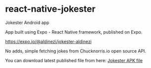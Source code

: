 # react-native-jokester
Jokester Android app

App built using Expo - React Native framework, published on Expo.

https://expo.io/@aldinezi/jokester-aldinezi


No adds, simple fetching jokes from Chucknorris.io open source API.

You can download latest published file from here:
[Jokester APK file](https://exp-shell-app-assets.s3.us-west-1.amazonaws.com/android/%40aldinezi/jokester-aldinezi-312aefdd24412493e3b87ebcadc650d9-signed.apk "Jokester APK")

